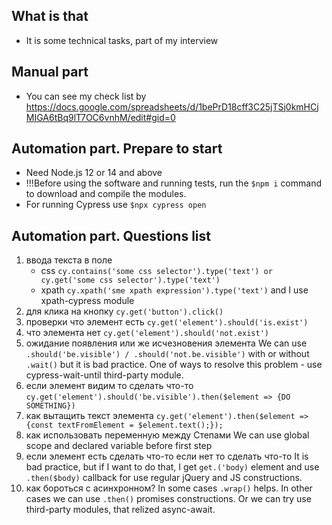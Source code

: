 ## What is that

- It is some technical tasks, part of my interview

## Manual part

- You can see my check list by https://docs.google.com/spreadsheets/d/1bePrD18cff3C25jTSj0kmHCjMIGA6tBq9lT7OC6vnhM/edit#gid=0

## Automation part. Prepare to start

- Need Node.js 12 or 14 and above
- !!!Before using the software and running tests, run the `$npm i` command to download and compile the modules.
- For running Cypress use `$npx cypress open`

## Automation part. Questions list

1. ввода текста в поле
   * css
      `cy.contains('some css selector').type('text') or cy.get('some css selector').type('text')`
   * xpath 
      `cy.xpath('sme xpath expression').type('text')` and I use xpath-cypress module
2. для клика на кнопку
   `cy.get('button').click()`
3. проверки что элемент есть
   `cy.get('element').should('is.exist')`
4. что элемента нет
   `cy.get('element').should('not.exist')`
5. ожидание появления или же исчезновения элемента
   We can use `.should('be.visible') / .should('not.be.visible')` with or without `.wait()` but it is bad practice. One of ways to resolve this problem - use cypress-wait-until third-party module.
6. если элемент видим то сделать что-то
   `cy.get('element').should('be.visible').then($element => {DO SOMETHING})`
7. как вытащить текст элемента
   `cy.get('element').then($element => {const textFromElement = $element.text();});`
8. как использовать переменную между Степами
   We can use global scope and declared variable before first step
9. если элемент есть сделать что-то если нет то сделать что-то
   It is bad practice, but if I want to do that, I get `get.('body)` element and use `.then($body)` callback for use regular jQuery and JS constructions.
10. как бороться с асинхронном?
    In some cases `.wrap()` helps. In other cases we can use `.then()` promises constructions. Or we can try use third-party modules, that relized async-await.
